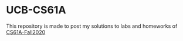 # UCB-CS61A
This repository is made to post my solutions to labs and homeworks of [CS61A-Fall2020](https://inst.eecs.berkeley.edu/~cs61a/fa20/)
